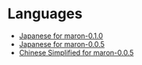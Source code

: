 # Languages

* [Japanese for maron-0.1.0](ja/)
* [Japanese for maron-0.0.5](ja-0.0.5/)
* [Chinese Simplified for maron-0.0.5](zh-0.0.5/)
<!--
[* [English](en/)]
[* [Chinese](zh/)]
-->
